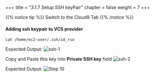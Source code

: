 +++
title = "3.1.7 Setup SSH keyPair"
chapter = false
weight = 7
+++


{{% notice tip %}}
Switch to the Cloud9 Tab
{{% /notice %}}

#### Adding ssh keypair to VCS provider

```
cat /home/ec2-user/.ssh/id_rsa
```

Expected Output:
![ssh-1](/images/lab3/cat_ssh_key.png)

Copy and Paste this key into __Private SSH key__ field
![ssh-2](/images/lab3/tf_paste_ssh_key.png)

Expected Output:
![Step 10](/images/lab3/completed_adding_vcs_provider.png)

